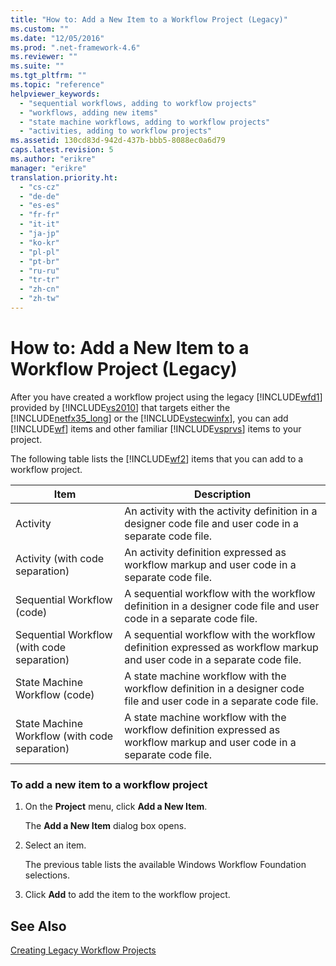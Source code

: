 ```yaml
---
title: "How to: Add a New Item to a Workflow Project (Legacy)"
ms.custom: ""
ms.date: "12/05/2016"
ms.prod: ".net-framework-4.6"
ms.reviewer: ""
ms.suite: ""
ms.tgt_pltfrm: ""
ms.topic: "reference"
helpviewer_keywords: 
  - "sequential workflows, adding to workflow projects"
  - "workflows, adding new items"
  - "state machine workflows, adding to workflow projects"
  - "activities, adding to workflow projects"
ms.assetid: 130cd83d-942d-437b-bbb5-8088ec0a6d79
caps.latest.revision: 5
ms.author: "erikre"
manager: "erikre"
translation.priority.ht: 
  - "cs-cz"
  - "de-de"
  - "es-es"
  - "fr-fr"
  - "it-it"
  - "ja-jp"
  - "ko-kr"
  - "pl-pl"
  - "pt-br"
  - "ru-ru"
  - "tr-tr"
  - "zh-cn"
  - "zh-tw"
---
```

# How to: Add a New Item to a Workflow Project (Legacy)
After you have created a workflow project using the legacy [!INCLUDE[wfd1](../workflow-designer/includes/wfd1_md.md)] provided by [!INCLUDE[vs2010](../misc/includes/vs2010_md.md)] that targets either the [!INCLUDE[netfx35_long](../workflow-designer/includes/netfx35_long_md.md)] or the [!INCLUDE[vstecwinfx](../workflow-designer/includes/vstecwinfx_md.md)], you can add [!INCLUDE[wf](../workflow-designer/includes/wf_md.md)] items and other familiar [!INCLUDE[vsprvs](../code-quality/includes/vsprvs_md.md)] items to your project.  
  
 The following table lists the [!INCLUDE[wf2](../workflow-designer/includes/wf2_md.md)] items that you can add to a workflow project.  
  
|Item|Description|  
|----------|-----------------|  
|Activity|An activity with the activity definition in a designer code file and user code in a separate code file.|  
|Activity (with code separation)|An activity definition expressed as workflow markup and user code in a separate code file.|  
|Sequential Workflow (code)|A sequential workflow with the workflow definition in a designer code file and user code in a separate code file.|  
|Sequential Workflow (with code separation)|A sequential workflow with the workflow definition expressed as workflow markup and user code in a separate code file.|  
|State Machine Workflow (code)|A state machine workflow with the workflow definition in a designer code file and user code in a separate code file.|  
|State Machine Workflow (with code separation)|A state machine workflow with the workflow definition expressed as workflow markup and user code in a separate code file.|  
  
### To add a new item to a workflow project  
  
1.  On the **Project** menu, click **Add a New Item**.  
  
     The **Add a New Item** dialog box opens.  
  
2.  Select an item.  
  
     The previous table lists the available Windows Workflow Foundation selections.  
  
3.  Click **Add** to add the item to the workflow project.  
  
## See Also  
 [Creating Legacy Workflow Projects](../workflow-designer/creating-legacy-workflow-projects.md)
